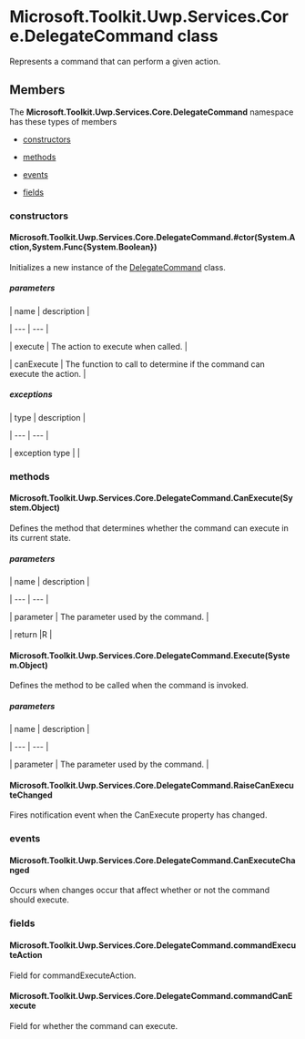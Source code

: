 
# Microsoft.Toolkit.Uwp.Services.Core.DelegateCommand class

Represents a command that can perform a given action.

## Members

The **Microsoft.Toolkit.Uwp.Services.Core.DelegateCommand** namespace has these types of members

* [constructors](#constructors)

* [methods](#methods)

* [events](#events)

* [fields](#fields)

### constructors

#### Microsoft.Toolkit.Uwp.Services.Core.DelegateCommand.#ctor(System.Action,System.Func{System.Boolean})

Initializes a new instance of the [DelegateCommand](T_Microsoft_Toolkit_Uwp_Services_Core_DelegateCommand) class.

##### parameters




| name | description |

| --- | --- |

| execute | The action to execute when called. |

| canExecute | The function to call to determine if the command can execute the action. |

##### exceptions



| type | description |

| --- | --- |

| exception type | |

### methods

#### Microsoft.Toolkit.Uwp.Services.Core.DelegateCommand.CanExecute(System.Object)

Defines the method that determines whether the command can execute in its current state.

##### parameters




| name | description |

| --- | --- |

| parameter | The parameter used by the command. |

| return |R |

#### Microsoft.Toolkit.Uwp.Services.Core.DelegateCommand.Execute(System.Object)

Defines the method to be called when the command is invoked.

##### parameters




| name | description |

| --- | --- |

| parameter | The parameter used by the command. |

#### Microsoft.Toolkit.Uwp.Services.Core.DelegateCommand.RaiseCanExecuteChanged

Fires notification event when the CanExecute property has changed.

### events

#### Microsoft.Toolkit.Uwp.Services.Core.DelegateCommand.CanExecuteChanged

Occurs when changes occur that affect whether or not the command should execute.

### fields

#### Microsoft.Toolkit.Uwp.Services.Core.DelegateCommand.commandExecuteAction

Field for commandExecuteAction.

#### Microsoft.Toolkit.Uwp.Services.Core.DelegateCommand.commandCanExecute

Field for whether the command can execute.
